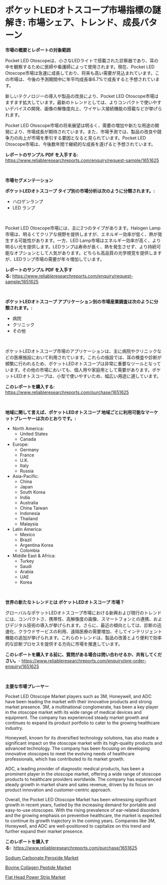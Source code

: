<p><h1>ポケットLEDオトスコープ市場指標の謎解き: 市場シェア、トレンド、成長パターン</h1></p><p><strong>市場の概要とレポートの対象範囲</strong></p>
<p><p>Pocket LED Otoscopeは、小さなLEDライトで搭載された診察器であり、耳の中を観察するために医師や看護師によって使用されます。現在、Pocket LED Otoscope市場は急速に成長しており、将来も高い需要が見込まれています。この市場は、今後の予測期間中に年平均成長率6.7%で成長すると予想されています。</p><p>新しいテクノロジーの導入や製品の改良により、Pocket LED Otoscope市場はますます拡大しています。最新のトレンドとしては、よりコンパクトで使いやすいデバイスの開発、画像の解像度向上、ワイヤレス接続機能の搭載などが挙げられます。</p><p>Pocket LED Otoscope市場の将来展望は明るく、需要の増加や新たな用途の開発により、市場成長が期待されています。また、市場予測では、製品の改良や競争力の向上が市場を牽引する要因となると見られています。Pocket LED Otoscope市場は、今後数年間で継続的な成長を遂げると予想されています。</p></p>
<p><strong>レポートのサンプル PDF を入手する:</strong> <a href="https://www.reliableresearchreports.com/enquiry/request-sample/1651625">https://www.reliableresearchreports.com/enquiry/request-sample/1651625</a></p>
<p>&nbsp;</p>
<p><strong>市場セグメンテーション</strong></p>
<p><strong>ポケットLEDオトスコープ タイプ別の市場分析は次のように分類されます。:</strong></p>
<p><ul><li>ハロゲンランプ</li><li>LED ランプ</li></ul></p>
<p>&nbsp;</p>
<p><p>Pocket LED Otoscope市場には、主に2つのタイプがあります。Halogen Lamp市場は、明るくてクリアな視野を提供しますが、エネルギー効率が低く、熱が発生する可能性があります。一方、LED Lamp市場はエネルギー効率が高く、より明るい光を提供します。LEDランプは寿命が長く、熱を発生させず、より持続可能なオプションとして人気があります。どちらも高品質の光学視覚を提供しますが、LEDランプ市場の需要が年々増加しています。</p></p>
<p><strong>レポートのサンプル PDF を入手する:</strong>&nbsp;<a href="https://www.reliableresearchreports.com/enquiry/request-sample/1651625">https://www.reliableresearchreports.com/enquiry/request-sample/1651625</a></p>
<p>&nbsp;</p>
<p><strong> ポケットLEDオトスコープ アプリケーション別の市場産業調査は次のように分類されます。:</strong></p>
<p><ul><li>病院</li><li>クリニック</li><li>その他</li></ul></p>
<p>&nbsp;</p>
<p><p>ポケットLEDオトスコープ市場のアプリケーションは、主に病院やクリニックなどの医療施設において利用されています。これらの施設では、耳の検査や診断が頻繁に行われるため、ポケットLEDオトスコープは非常に重要なツールとなっています。その他の市場においても、個人用や家庭用として需要があります。ポケットLEDオトスコープは、小型で使いやすいため、幅広い用途に適しています。</p></p>
<p><strong>このレポートを購入する:</strong>&nbsp; <a href="https://www.reliableresearchreports.com/purchase/1651625">https://www.reliableresearchreports.com/purchase/1651625</a></p>
<p>&nbsp;</p>
<p><strong>地域に関して言えば、ポケットLEDオトスコープ 地域ごとに利用可能なマーケットプレーヤーは次のとおりです。:</strong></p>
<p><ul>
    <li>
        North America:
        <ul>
            <li>United States</li>
            <li>Canada</li>
        </ul>
    </li>
    <li>
        Europe:
        <ul>
            <li>Germany</li>
            <li>France</li>
            <li>U.K.</li>
            <li>Italy</li>
            <li>Russia</li>
        </ul>
    </li>
    <li>
        Asia-Pacific:
        <ul>
            <li>China</li>
            <li>Japan</li>
            <li>South Korea</li>
            <li>India</li>
            <li>Australia</li>
            <li>China Taiwan</li>
            <li>Indonesia</li>
            <li>Thailand</li>
            <li>Malaysia</li>
        </ul>
    </li>
    <li>
        Latin America:
        <ul>
            <li>Mexico</li>
            <li>Brazil</li>
            <li>Argentina Korea</li>
            <li>Colombia</li>
        </ul>
    </li>
    <li>
        Middle East & Africa:
        <ul>
            <li>Turkey</li>
            <li>Saudi</li>
            <li>Arabia</li>
            <li>UAE</li>
            <li>Korea</li>
        </ul>
    </li>
    </ul></p>
<p>&nbsp;</p>
<p><strong>世界の新たなトレンドとは ポケットLEDオトスコープ 市場？</strong></p>
<p><p>グローバルなポケットLEDオトスコープ市場における新興および現行のトレンドには、コンパクトさ、携帯性、高解像度の画像、スマートフォンとの連携、およびデジタル技術の導入が挙げられます。さらに、最近の傾向としては、診断の迅速化、クラウドサービスの利用、遠隔医療の需要増加、そしてインテリジェント機能の追加が挙げられます。これらのトレンドは、製品の改善とより便利で効率的な診断プロセスを提供する方向に市場を推進しています。</p></p>
<p><strong>このレポートを購入する前に、質問がある場合は問い合わせるか、共有してください。</strong>- <a href="https://www.reliableresearchreports.com/enquiry/pre-order-enquiry/1651625">https://www.reliableresearchreports.com/enquiry/pre-order-enquiry/1651625</a></p>
<p>&nbsp;</p>
<p><strong>主要な市場プレーヤー</strong></p>
<p><p>Pocket LED Otoscope Market players such as 3M, Honeywell, and ADC have been leading the market with their innovative products and strong market presence. 3M, a multinational conglomerate, has been a key player in the otoscope market with its wide range of medical devices and equipment. The company has experienced steady market growth and continues to expand its product portfolio to cater to the growing healthcare industry.</p><p>Honeywell, known for its diversified technology solutions, has also made a significant impact on the otoscope market with its high-quality products and advanced technology. The company has been focusing on developing innovative otoscopes to meet the evolving needs of healthcare professionals, which has contributed to its market growth.</p><p>ADC, a leading provider of diagnostic medical products, has been a prominent player in the otoscope market, offering a wide range of otoscope products to healthcare providers worldwide. The company has experienced steady growth in market share and sales revenue, driven by its focus on product innovation and customer-centric approach.</p><p>Overall, the Pocket LED Otoscope Market has been witnessing significant growth in recent years, fueled by the increasing demand for portable and easy-to-use otoscopes. With the rising prevalence of ear-related disorders and the growing emphasis on preventive healthcare, the market is expected to continue its growth trajectory in the coming years. Companies like 3M, Honeywell, and ADC are well-positioned to capitalize on this trend and further expand their market presence.</p></p>
<p><strong>このレポートを購入する:</strong>&nbsp;&nbsp;<a href="https://www.reliableresearchreports.com/purchase/1651625">https://www.reliableresearchreports.com/purchase/1651625</a></p>
<p><p><a href="https://copper-carbon-84f.notion.site/Sodium-Carbonate-Peroxide-Market-A-Comprehensive-Report-of-its-Market-Share-Growth-Trends-2024--afc96d48322a4a919fe9137a2cdbfdae">Sodium Carbonate Peroxide Market</a></p><p><a href="https://circular-yam-9b9.notion.site/Bovine-Collagen-Peptide-Market-Size-2024-2031-Global-Industrial-Analysis-Key-Geographical-Regions-a73d140a6af94873b427741df8919201">Bovine Collagen Peptide Market</a></p><p><a href="https://github.com/abdelrhmankishk22/Market-Research-Report-List-3/blob/main/flat-head-power-strip-market.md">Flat Head Power Strip Market</a></p></p>